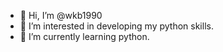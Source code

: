 - 👋 Hi, I’m @wkb1990
- 👀 I’m interested in developing my python skills.
- 🌱 I’m currently learning python.
